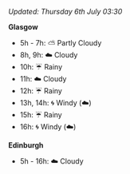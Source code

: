 *Updated: Thursday 6th July 03:30*

**Glasgow**

* 5h - 7h: :partly_sunny: Partly Cloudy
* 8h, 9h: :cloud: Cloudy
* 10h: :umbrella: Rainy
* 11h: :cloud: Cloudy
* 12h: :umbrella: Rainy
* 13h, 14h: :cyclone: Windy (:cloud:)
* 15h: :umbrella: Rainy
* 16h: :cyclone: Windy (:cloud:)

**Edinburgh**

* 5h - 16h: :cloud: Cloudy
